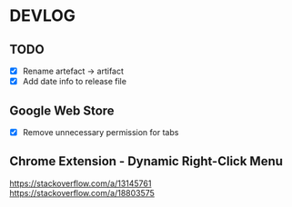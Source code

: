 # DEVLOG

## TODO

- [x] Rename artefact -> artifact
- [x] Add date info to release file

## Google Web Store

- [x] Remove unnecessary permission for tabs


## Chrome Extension - Dynamic Right-Click Menu

https://stackoverflow.com/a/13145761
https://stackoverflow.com/a/18803575
